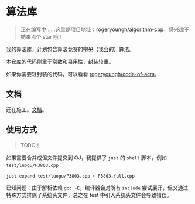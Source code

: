 # 算法库

> 正在编写中……这里是项目地址：[rogeryoungh/algorithm-cpp](https://github.com/rogeryoungh/algorithm-cpp)，感兴趣不妨来点个 star 哦！

我的算法库，计划包含算法竞赛的~~常见~~（我会的）算法。

本仓库的代码侧重于常数和易用性，封装较重。

如果你需要轻封装的代码，可以看看 [rogeryoungh/code-of-acm](https://github.com/rogeryoungh/code-of-acm)。

## 文档

还在施工。[文档](https://algo-cpp.rogery.dev/)。

## 使用方式

> TODO！

如果需要合并成但文件提交到 OJ，我提供了 `just` 的 `shell` 脚本，例如 `test/luogu/P3803.cpp`：

```bash
just expand test/luogu/P3803.cpp > P3803.full.cpp
```

已知问题：由于解析依赖 `gcc -E`，编译器会对所有 `include` 尝试展开，但又通过特殊方式排除了系统头文件，总之在 test 中引入系统头文件会导致错误。
